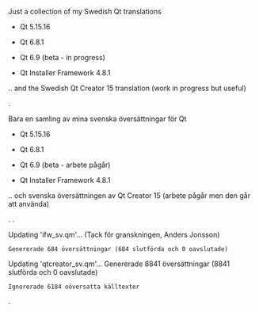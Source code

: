 Just a collection of my Swedish Qt translations


- Qt 5.15.16

- Qt 6.8.1

- Qt 6.9 (beta - in progress)

- Qt Installer Framework 4.8.1


.. and the Swedish Qt Creator 15 translation (work in progress but useful)


.


Bara en samling av mina svenska översättningar för Qt

- Qt 5.15.16

- Qt 6.8.1

- Qt 6.9 (beta - arbete pågår)

- Qt Installer Framework 4.8.1


.. och svenska översättningen av Qt Creator 15 (arbete pågår men den går att använda)

.
.

Updating 'ifw_sv.qm'... (Tack för granskningen, Anders Jonsson)

    Genererade 684 översättningar (684 slutförda och 0 oavslutade)



Updating 'qtcreator_sv.qm'...
    Genererade 8841 översättningar (8841 slutförda och 0 oavslutade)
    
    Ignorerade 6184 oöversatta källtexter

.

